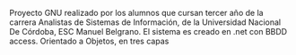 Proyecto GNU realizado por los alumnos que cursan tercer año de la carrera Analistas de Sistemas de Información, de la Universidad Nacional De Córdoba, ESC Manuel Belgrano. El sistema es creado en .net con BBDD access. Orientado a Objetos, en tres capas